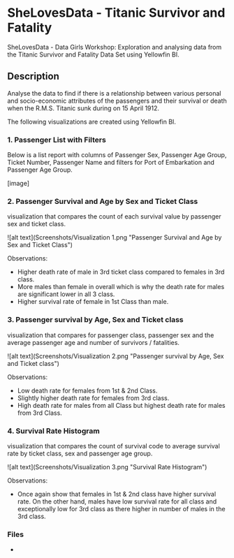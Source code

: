 # SheLovesData - Titanic Survivor and Fatality

SheLovesData - Data Girls Workshop: Exploration and analysing data from the Titanic Survivor and Fatality Data Set using Yellowfin BI.

## Description
Analyse the data to find if there is a relationship between various personal and socio-economic attributes of the passengers and their survival or death when the R.M.S. Titanic sunk during on 15 April 1912.

The following visualizations are created using Yellowfin BI.

### 1. Passenger List with Filters
Below is a list report with columns of Passenger Sex, Passenger Age Group, Ticket Number, Passenger Name and filters for Port of Embarkation and Passenger Age Group.

[image]

### 2. Passenger Survival and Age by Sex and Ticket Class
visualization that compares the count of each survival value by passenger sex and ticket class.

![alt text](Screenshots/Visualization 1.png "Passenger Survival and Age by Sex and Ticket Class")

Observations:
- Higher death rate of male in 3rd ticket class compared to females in 3rd class.
- More males than female in overall which is why the death rate for males are significant lower in all 3 class.
- Higher survival rate of female in 1st Class than male.

### 3. Passenger survival by Age, Sex and Ticket class
visualization that compares for passenger class, passenger sex and the average passenger age and number of survivors / fatalities.

![alt text](Screenshots/Visualization 2.png "Passenger survival by Age, Sex and Ticket class")

Observations:
- Low death rate for females from 1st & 2nd Class.
- Slightly higher death rate for females from 3rd class.
- High death rate for males from all Class but highest death rate for males from 3rd Class.

### 4.  Survival Rate Histogram
visualization that compares the count of survival code to average survival rate by ticket class, sex and passenger age group.

![alt text](Screenshots/Visualization 3.png "Survival Rate Histogram")

Observations:
- Once again show that females in 1st & 2nd class have higher survival rate. On the other hand, males have low survival rate for all class and exceptionally low for 3rd class as there higher in number of males in the 3rd class.

### Files
-
